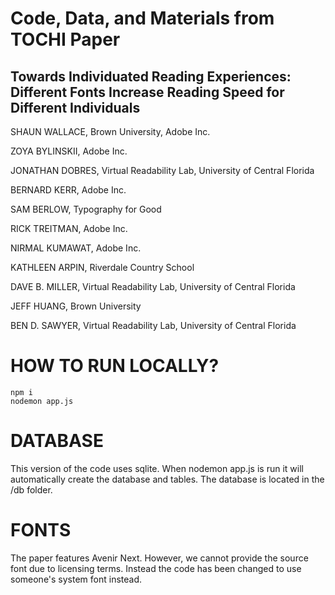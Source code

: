 # Code, Data, and Materials from TOCHI Paper
## Towards Individuated Reading Experiences: Different Fonts Increase Reading Speed for Different Individuals

SHAUN WALLACE, Brown University, Adobe Inc.

ZOYA BYLINSKII, Adobe Inc.

JONATHAN DOBRES, Virtual Readability Lab, University of Central Florida

BERNARD KERR, Adobe Inc.

SAM BERLOW, Typography for Good

RICK TREITMAN, Adobe Inc.

NIRMAL KUMAWAT, Adobe Inc.

KATHLEEN ARPIN, Riverdale Country School

DAVE B. MILLER, Virtual Readability Lab, University of Central Florida

JEFF HUANG, Brown University

BEN D. SAWYER, Virtual Readability Lab, University of Central Florida

# HOW TO RUN LOCALLY?

```
npm i
nodemon app.js
```

# DATABASE

This version of the code uses sqlite. When nodemon app.js is run it will automatically create the database and tables.
The database is located in the /db folder.

# FONTS

The paper features Avenir Next. However, we cannot provide the source font due to licensing terms. Instead the code has been changed to use someone's system font instead.

